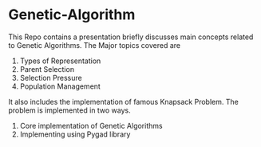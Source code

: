 # Genetic-Algorithm
This Repo contains a presentation briefly discusses main concepts related to Genetic Algorithms.
The Major topics covered are
1. Types of Representation
2. Parent Selection
3. Selection Pressure
4. Population Management

It also includes the implementation of famous Knapsack Problem. The problem is implemented in two ways.
1. Core implementation of Genetic Algorithms
2. Implementing using Pygad library
